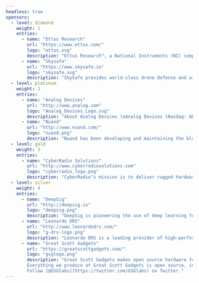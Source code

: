```yaml
---
headless: true
sponsors:
  - level: diamond
    weight: 1
    entries:
      - name: "Ettus Research"
        url: "https://www.ettus.com/"
        logo: "ettus.svg"
        description: "Ettus Research™, a National Instruments (NI) company since 2010, is the world’s leading supplier of software defined radio platforms, including the Universal Software Radio Peripheral (USRP™) family of products. By supporting a wide variety of development environments on an expansive portfolio of high performance RF hardware, the USRP platform is the SDR platform of choice for thousands of engineers, scientists and students worldwide for algorithm development, exploration, prototyping and deployment for next generation wireless technologies across a wide variety of applications."
      - name: "Skysafe"
        url: "https://www.skysafe.io"
        logo: "skysafe.svg"
        description: "SkySafe provides world-class drone defense and airspace control solutions. Founded in 2015 in San Diego, CA, our team consists of drone experts from MIT, UC San Diego, the Air Force Research Lab, and more. Our industry and intellectual experience includes leaders from the fields of security research, RF engineering, academia, and the military. We are a collection of diverse, capable, and hard working professionals who enjoy attacking the hardest challenges--we also have a lot of fun."
  - level: platinum
    weight: 2
    entries:
      - name: "Analog Devices"
        url: "http://www.analog.com"
        logo: "Analog_Devices_Logo.svg"
        description: "About Analog Devices \nAnalog Devices (Nasdaq: ADI) is the leading global high-performance analog technology company dedicated to solving the toughest engineering challenges. We enable our customers to interpret the world around us by intelligently bridging the physical and digital with unmatched technologies that sense, measure, power, connect and interpret. Visit [www.analog.com](http://www.analog.com)."
      - name: "Nuand"
        url: "http://www.nuand.com/"
        logo: "nuand.png"
        description: "Nuand has been developing and maintaining the bladeRF, an open source Software Defined Radio, since its original Kickstarter campaign in 2013. With the release of the latest bladeRF 2.0 micro, Nuand is focusing on the needs of MIMO OFDM modems such as 802.11ax and 5G LTE. With its decades of combined experience in software defined radios, enterprise networking equipment, and defense, Nuand is pushing the envelope of what is possible with low-cost SDRs."
  - level: gold
    weight: 3
    entries:
      - name: "CyberRadio Solutions"
        url: "http://www.cyberradiosolutions.com"
        logo: "cyberradio_logo.png"
        description: "CyberRadio’s mission is to deliver rugged hardware solutions that combine wideband RF tuners with embedded FPGA-based signal processing and standard network data interfaces for worldwide connectivity. CyberRadio Solutions GNURadio modules provide seamless open-source software development on all CyberRadio products. The addition of GNURadio modules enable the CyberRadio Solutions product line to support SDR applications. For More information on our GNU Radio Modules please visit us at [www.cyberradiosolutions.com](http://www.cyberradiosolutions.com.)"
  - level: silver
    weight: 4
    entries:
      - name: "DeepSig"
        url: "http://deepsig.io"
        logo: "deepsig.png"
        description: "DeepSig is pioneering the use of deep learning for signal processing and radio systems, developing fundamentally new methodologies for the design and optimization of wireless communications. Our approach uses AI to learn optimized models directly from data rather than manually designing specialized algorithms, creating communications systems that excel in complex environments and are optimized end-to-end. By creating new tools, algorithms, and approaches for signal processing systems, DeepSig is able to achieve unparalleled results in system performance. DeepSig's engineers have published many of the seminal scientific papers in this area, and are the technical leaders in building real-world practical systems with this technology."
      - name: "Leonardo DRS"
        url: "http://www.leonardodrs.com/"
        logo: "g-drs-logo.png"
        description: "Leonardo DRS is a leading provider of high-performance software-definable radios designed with an unsurpassed ability to detect very weak signals in dense and noisy signal environments. DRS is a strong supporter of, and active participant in, the SDR communities and is focused on developing SDR software that runs in open source frameworks such as GNU Radio.  In addition to SDRs, DRS designs HF through SHF tuners, receivers, transceivers and data recorders that are driven by cutting-edge mechanical packaging that yields the best in size, weight and power reductions."
      - name: "Great Scott Gadgets"
        url: "https://greatscottgadgets.com/"
        logo: "gsglogo.png"
        description: "Great Scott Gadgets makes open source hardware for innovative people.\
        Everything we produce at Great Scott Gadgets is open source, including all our hardware designs, software, and educational content. Our goal is to enable you to do things nobody has done before. We do that by building innovative hardware and software tools and by educating the community both online and through industry events. Most importantly, we support the community by releasing all of our work under open source licenses.\
        Follow [@GSGlabs](https://twitter.com/GSGlabs) on Twitter."
---
```

